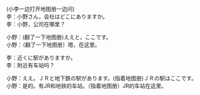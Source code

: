 (小李一边打开地图册一边问)  
李：小野さん，会社はどこにありますか。  
李：小野，公司在哪里？  

小野：(翻了一下地图册)ええと，ここです。  
小野：（翻了一下地图册）嗯，在这里。  

李：近くに駅がありますか。  
李：附近有车站吗？  

小野：ええ。ＪＲと地下鉄の駅があります。(指着地图册)ＪＲの駅はここです。  
小野：是的。有JR和地铁的车站。（指着地图册）JR的车站在这里。